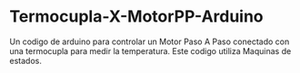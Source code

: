# Termocupla-X-MotorPP-Arduino
Un codigo de arduino para controlar un Motor Paso A Paso conectado con una termocupla para medir la temperatura. Este codigo utiliza Maquinas de estados.

